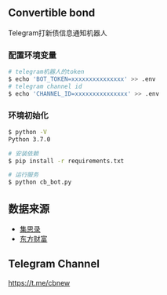 ## Convertible bond

Telegram打新债信息通知机器人

### 配置环境变量
```bash
# telegram机器人的token
$ echo 'BOT_TOKEN=xxxxxxxxxxxxxxx' >> .env
# telegram channel id
$ echo 'CHANNEL_ID=xxxxxxxxxxxxxxx' >> .env
```

### 环境初始化

```bash
$ python -V
Python 3.7.0

# 安装依赖
$ pip install -r requirements.txt

# 运行服务
$ python cb_bot.py
```

## 数据来源

* [集思录](https://www.jisilu.cn/data/cbnew/#pre)
* [东方财富](http://data.eastmoney.com/kzz/default.html)


## Telegram Channel

<https://t.me/cbnew>
